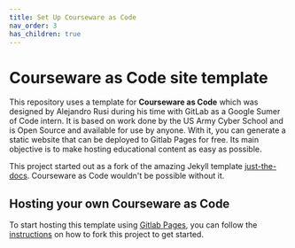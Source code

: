 ```yaml
---
title: Set Up Courseware as Code
nav_order: 3
has_children: true
---
```

# Courseware as Code site template

This repository uses a template for **Courseware as Code** which was designed by Alejandro Rusi during his time with GitLab as a Google Sumer of Code intern. It is based on work done by the US Army Cyber School and is Open Source and available for use by anyone. With it, you can generate a static website that can be deployed to Gitlab Pages for free.
Its main objective is to make hosting educational content as easy as possible.

This project started out as a fork of the amazing Jekyll template [just-the-docs](https://pmarsceill.github.io/just-the-docs/).
Courseware as Code wouldn't be possible without it.

## Hosting your own Courseware as Code

To start hosting this template using [Gitlab Pages](https://docs.gitlab.com/ee/user/project/pages/), you can follow the [instructions](https://devops-education.gitlab.io/cwac-workshop/course/clone/) on how to fork this project to get started.